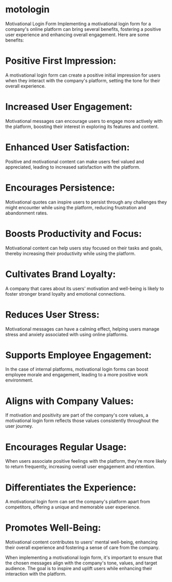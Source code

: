# motologin
Motivational Login Form
Implementing a motivational login form for a company's online platform can bring several benefits, fostering a positive user experience and enhancing overall engagement. Here are some benefits:

# Positive First Impression: 
A motivational login form can create a positive initial impression for users when they interact with the company's platform, setting the tone for their overall experience.
# Increased User Engagement: 
Motivational messages can encourage users to engage more actively with the platform, boosting their interest in exploring its features and content.
# Enhanced User Satisfaction: 
Positive and motivational content can make users feel valued and appreciated, leading to increased satisfaction with the platform.
# Encourages Persistence: 
Motivational quotes can inspire users to persist through any challenges they might encounter while using the platform, reducing frustration and abandonment rates.
# Boosts Productivity and Focus: 
Motivational content can help users stay focused on their tasks and goals, thereby increasing their productivity while using the platform.
# Cultivates Brand Loyalty: 
A company that cares about its users' motivation and well-being is likely to foster stronger brand loyalty and emotional connections.
# Reduces User Stress: 
Motivational messages can have a calming effect, helping users manage stress and anxiety associated with using online platforms.
# Supports Employee Engagement: 
In the case of internal platforms, motivational login forms can boost employee morale and engagement, leading to a more positive work environment.
# Aligns with Company Values: 
If motivation and positivity are part of the company's core values, a motivational login form reflects those values consistently throughout the user journey.
# Encourages Regular Usage: 
When users associate positive feelings with the platform, they're more likely to return frequently, increasing overall user engagement and retention.
# Differentiates the Experience: 
A motivational login form can set the company's platform apart from competitors, offering a unique and memorable user experience.
# Promotes Well-Being: 
Motivational content contributes to users' mental well-being, enhancing their overall experience and fostering a sense of care from the company.

When implementing a motivational login form, it's important to ensure that the chosen messages align with the company's tone, values, and target audience. The goal is to inspire and uplift users while enhancing their interaction with the platform.
